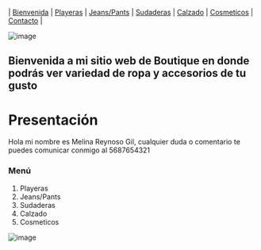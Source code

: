 | [Bienvenida](./index.md) | [Playeras](./playeras.md) | [Jeans/Pants](./jeans.md) | [Sudaderas](./sudaderas.md) | [Calzado](./calzado.md) | [Cosmeticos](./cosmeticos.md) | [Contacto](./contacto.md) |

![image](https://user-images.githubusercontent.com/100168785/160445640-7ac5b831-c6e3-4211-9ba6-444ba7f7df6b.png)


## Bienvenida a mi sitio web de Boutique en donde podrás ver variedad de ropa y accesorios de tu gusto 

# Presentación 
Hola mi nombre es Melina Reynoso Gil, cualquier duda o comentario te puedes comunicar conmigo al 5687654321 

### Menú 
1. Playeras 
2. Jeans/Pants 
3. Sudaderas 
4. Calzado
5. Cosmeticos



![image](https://user-images.githubusercontent.com/100168785/157764103-e8af5ead-b9c8-4223-9e06-02aca4e3182b.png)



